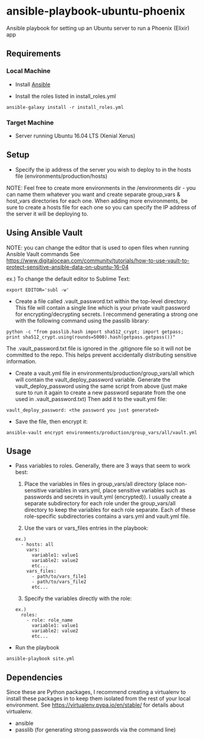 # ansible-playbook-ubuntu-phoenix
Ansible playbook for setting up an Ubuntu server to run a Phoenix (Elixir) app


## Requirements

### Local Machine
* Install [Ansible](http://docs.ansible.com/ansible/latest/intro_installation.html)

* Install the roles listed in install_roles.yml
```
ansible-galaxy install -r install_roles.yml
```

### Target Machine
* Server running Ubuntu 16.04 LTS (Xenial Xerus)


## Setup

* Specify the ip address of the server you wish to deploy to in the hosts file (environments/production/hosts)

NOTE: Feel free to create more environments in the /environments dir - you can name them whatever you want and create separate group_vars & host_vars directories for each one. When adding more environments, be sure to create a hosts file for each one so you can specify the IP address of the server it will be deploying to.

## Using Ansible Vault
NOTE: you can change the editor that is used to open files when running Ansible Vault commands 
See https://www.digitalocean.com/community/tutorials/how-to-use-vault-to-protect-sensitive-ansible-data-on-ubuntu-16-04

ex.) To change the default editor to Sublime Text:
```
export EDITOR='subl -w'
```

* Create a file called .vault_password.txt within the top-level directory. This file will contain a single line which is your private vault password for encrypting/decrypting secrets. I recommend generating a strong one with the following command using the passlib library:
```
python -c "from passlib.hash import sha512_crypt; import getpass; print sha512_crypt.using(rounds=5000).hash(getpass.getpass())"
```
The .vault_password.txt file is ignored in the .gitignore file so it will not be committed to the repo. This helps prevent accidentally distributing sensitive information.

* Create a vault.yml file in environments/production/group_vars/all which will contain the vault_deploy_password variable. Generate the vault_deploy_password using the same script from above (just make sure to run it again to create a new password separate from the one used in .vault_password.txt) Then add it to the vault.yml file:
```
vault_deploy_password: <the password you just generated>
```

* Save the file, then encrypt it:
```
ansible-vault encrypt environments/production/group_vars/all/vault.yml
```

## Usage
* Pass variables to roles. Generally, there are 3 ways that seem to work best:
  1. Place the variables in files in group_vars/all directory (place non-sensitive variables in vars.yml, place sensitive variables such as passwords and secrets in vault.yml (encrypted)). I usually create a separate subdirectory for each role under the group_vars/all directory to keep the variables for each role separate. Each of these role-specific subdirectories contains a vars.yml and vault.yml file.

  2. Use the vars or vars_files entries in the playbook:
  ```
  ex.)
    - hosts: all
      vars:
        variable1: value1
        variable2: value2
        etc...
      vars_files:
        - path/to/vars_file1
        - path/to/vars_file2
        etc...
  ```

  3. Specify the variables directly with the role:
  ```
  ex.)  
    roles:
      - role: role_name
        variable1: value1
        variable2: value2
        etc...
  ```

* Run the playbook
```
ansible-playbook site.yml
```


## Dependencies
Since these are Python packages, I recommend creating a virtualenv to install these packages in to keep them isolated from the rest of your local environment. See https://virtualenv.pypa.io/en/stable/ for details about virtualenv.

* ansible
* passlib (for generating strong passwords via the command line)